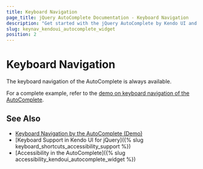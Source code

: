 ```yaml
---
title: Keyboard Navigation
page_title: jQuery AutoComplete Documentation - Keyboard Navigation
description: "Get started with the jQuery AutoComplete by Kendo UI and learn about the accessibility support it provides through its keyboard navigation functionality."
slug: keynav_kendoui_autocomplete_widget
position: 2
---
```


# Keyboard Navigation

The keyboard navigation of the AutoComplete is always available.

For a complete example, refer to the [demo on keyboard navigation of the AutoComplete](https://demos.telerik.com/kendo-ui/autocomplete/keyboard-navigation).

## See Also

* [Keyboard Navigation by the AutoComplete (Demo)](https://demos.telerik.com/kendo-ui/autocomplete/keyboard-navigation)
* [Keyboard Support in Kendo UI for jQuery]({% slug keyboard_shortcuts_accessibility_support %})
* [Accessibility in the AutoComplete]({% slug accessibility_kendoui_autocomplete_widget %})
